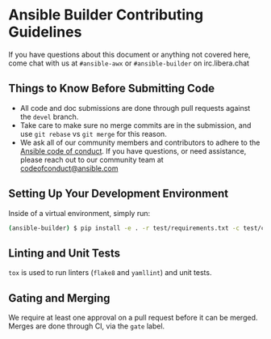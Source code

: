 # Ansible Builder Contributing Guidelines

If you have questions about this document or anything not covered here, come chat with us at `#ansible-awx` or `#ansible-builder` on irc.libera.chat


## Things to Know Before Submitting Code

- All code and doc submissions are done through pull requests against the `devel` branch.
- Take care to make sure no merge commits are in the submission, and use `git rebase` vs `git merge` for this reason.
- We ask all of our community members and contributors to adhere to the [Ansible code of conduct](http://docs.ansible.com/ansible/latest/community/code_of_conduct.html). If you have questions, or need assistance, please reach out to our community team at [codeofconduct@ansible.com](mailto:codeofconduct@ansible.com)


## Setting Up Your Development Environment

Inside of a virtual environment, simply run:

```bash
(ansible-builder) $ pip install -e . -r test/requirements.txt -c test/constraints.txt
```

## Linting and Unit Tests

`tox` is used to run linters (`flake8` and `yamllint`) and unit tests.


## Gating and Merging

We require at least one approval on a pull request before it can be merged. Merges are done through CI, via the `gate` label.
